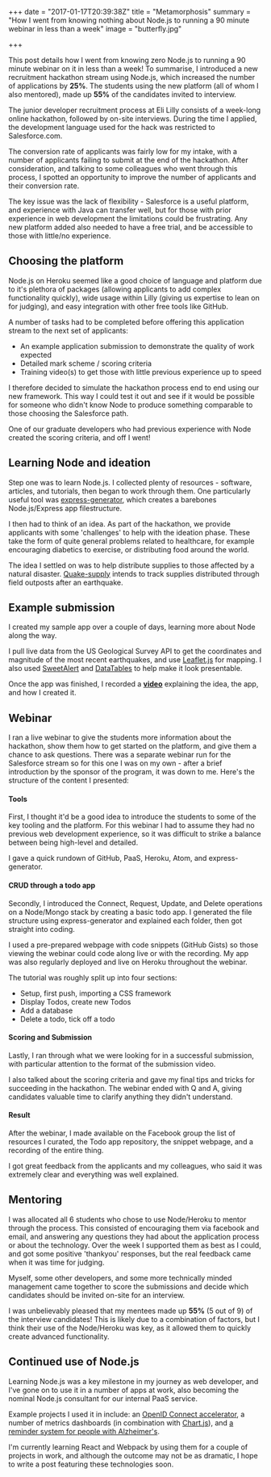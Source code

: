 +++
date = "2017-01-17T20:39:38Z"
title = "Metamorphosis"
summary = "How I went from knowing nothing about Node.js to running a 90 minute webinar in less than a week"
image = "butterfly.jpg"

+++



This post details how I went from knowing zero Node.js to running a 90 minute webinar on it in less than a week! To summarise, I introduced a new recruitment hackathon stream using Node.js, which increased the number of applications by **25%**. The students using the new platform (all of whom I also mentored), made up **55%** of the candidates invited to interview.

The junior developer recruitment process at Eli Lilly consists of a week-long online hackathon, followed by on-site interviews. During the time I applied, the development language used for the hack was restricted to Salesforce.com.

The conversion rate of applicants was fairly low for my intake, with a number of applicants failing to submit at the end of the hackathon. After consideration, and talking to some colleagues who went through this process, I spotted an opportunity to improve the number of applicants and their conversion rate.

The key issue was the lack of flexibility - Salesforce is a useful platform, and experience with Java can transfer well, but for those with prior experience in web development the limitations could be frustrating. Any new platform added also needed to have a free trial, and be accessible to those with little/no experience.



## Choosing the platform

Node.js on Heroku seemed like a good choice of language and platform due to it's plethora of packages (allowing applicants to add complex functionality quickly), wide usage within Lilly (giving us expertise to lean on for judging), and easy integration with other free tools like GitHub.

A number of tasks had to be completed before offering this application stream to the next set of applicants:

-   An example application submission to demonstrate the quality of work expected
-   Detailed mark scheme / scoring criteria
-   Training video(s) to get those with little previous experience up to speed

I therefore decided to simulate the hackathon process end to end using our new framework. This way I could test it out and see if it would be possible for someone who didn't know Node to produce something comparable to those choosing the Salesforce path.

One of our graduate developers who had previous experience with Node created the scoring criteria, and off I went!



## Learning Node and ideation

Step one was to learn Node.js. I collected plenty of resources - software, articles, and tutorials, then began to work through them. One particularly useful tool was [express-generator](https://expressjs.com/en/starter/generator.html), which creates a barebones Node.js/Express app filestructure.

I then had to think of an idea. As part of the hackathon, we provide applicants with some 'challenges' to help with the ideation phase. These take the form of quite general problems related to healthcare, for example encouraging diabetics to exercise, or distributing food around the world.

The idea I settled on was to help distribute supplies to those affected by a natural disaster. [Quake-supply](https://github.com/mattdean1/quake-supply) intends to track supplies distributed through field outposts after an earthquake.





## Example submission

I created my sample app over a couple of days, learning more about Node along the way.

I pull live data from the US Geological Survey API to get the coordinates and magnitude of the most recent earthquakes, and use [Leaflet.js](http://leafletjs.com/) for mapping. I also used [SweetAlert](http://t4t5.github.io/sweetalert/) and [DataTables](https://datatables.net/) to help make it look presentable.

Once the app was finished, I recorded a **[video](https://www.youtube.com/watch?v=rwAduYXoO8I)** explaining the idea, the app, and how I created it.





## Webinar

I ran a live webinar to give the students more information about the hackathon, show them how to get started on the platform, and give them a chance to ask questions. There was a separate webinar run for the Salesforce stream so for this one I was on my own - after a brief introduction by the sponsor of the program, it was down to me. Here's the structure of the content I presented:

#### Tools

First, I thought it'd be a good idea to introduce the students to some of the key tooling and the platform. For this webinar I had to assume they had no previous web development experience, so it was difficult to strike a balance between being high-level and detailed.

I gave a quick rundown of GitHub, PaaS, Heroku, Atom, and express-generator.

#### CRUD through a todo app

Secondly, I introduced the Connect, Request, Update, and Delete operations on a Node/Mongo stack by creating a basic todo app. I generated the file structure using express-generator and explained each folder, then got straight into coding.

I used a pre-prepared webpage with code snippets (GitHub Gists) so those viewing the webinar could code along live or with the recording. My app was also regularly deployed and live on Heroku throughout the webinar.

The tutorial was roughly split up into four sections:

-   Setup, first push, importing a CSS framework
-   Display Todos, create new Todos
-   Add a database
-   Delete a todo, tick off a todo

#### Scoring and Submission

Lastly, I ran through what we were looking for in a successful submission, with particular attention to the format of the submission video.

I also talked about the scoring criteria and gave my final tips and tricks for succeeding in the hackathon. The webinar ended with Q and A, giving candidates valuable time to clarify anything they didn't understand.

#### Result

After the webinar, I made available on the Facebook group the list of resources I curated, the Todo app repository, the snippet webpage, and a recording of the entire thing.

I got great feedback from the applicants and my colleagues, who said it was extremely clear and everything was well explained.



## Mentoring

I was allocated all 6 students who chose to use Node/Heroku to mentor through the process. This consisted of encouraging them via facebook and email, and answering any questions they had about the application process or about the technology. Over the week I supported them as best as I could, and got some positive 'thankyou' responses, but the real feedback came when it was time for judging.

Myself, some other developers, and some more technically minded management came together to score the submissions and decide which candidates should be invited on-site for an interview.

I was unbelievably pleased that my mentees made up **55%** (5 out of 9) of the interview candidates! This is likely due to a combination of factors, but I think their use of the Node/Heroku was key, as it allowed them to quickly create advanced functionality.



## Continued use of Node.js

Learning Node.js was a key milestone in my journey as web developer, and I've gone on to use it in a number of apps at work, also becoming the nominal Node.js consultant for our internal PaaS service.

Example projects I used it in include: an [OpenID Connect accelerator](https://github.com/mattdean1/nodejs-oidc-client-example), a number of metrics dashboards (in combination with [Chart.js](http://www.chartjs.org/)), and [a reminder system for people with Alzheimer's](https://github.com/mattdean1/reMINDer).

I'm currently learning React and Webpack by using them for a couple of projects in work, and although the outcome may not be as dramatic, I hope to write a post featuring these technologies soon.

